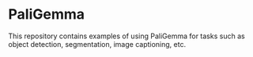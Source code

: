 # PaliGemma
This repository contains examples of using PaliGemma for tasks such as object detection, segmentation, image captioning, etc. 
